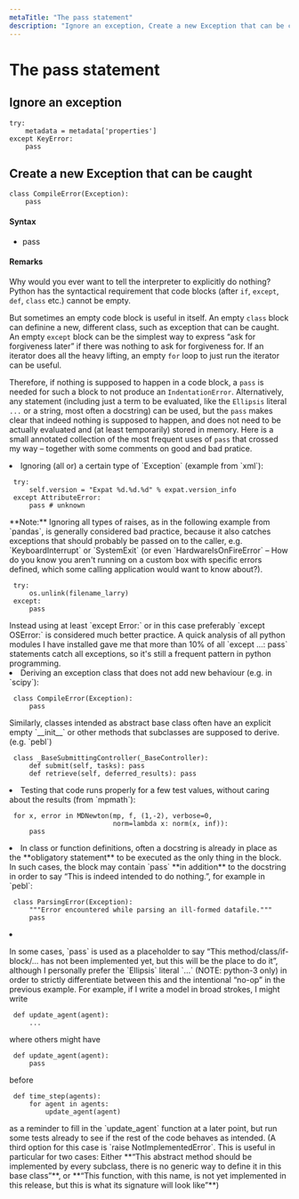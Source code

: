 ```yaml
---
metaTitle: "The pass statement"
description: "Ignore an exception, Create a new Exception that can be caught"
---
```


# The pass statement



## Ignore an exception


```
try:
    metadata = metadata['properties']
except KeyError:
    pass

```



## Create a new Exception that can be caught


```
class CompileError(Exception):
    pass

```



#### Syntax


- pass



#### Remarks


Why would you ever want to tell the interpreter to explicitly do nothing?
Python has the syntactical requirement that code blocks (after `if`, `except`, `def`, `class` etc.) cannot be empty.

But sometimes an empty code block is useful in itself. An empty `class` block can definine a new, different class, such as exception that can be caught. An empty `except` block can be the simplest way to express “ask for forgiveness later” if there was nothing to ask for forgiveness for. If an iterator does all the heavy lifting, an empty `for` loop to just run the iterator can be useful.

Therefore, if nothing is supposed to happen in a code block, a `pass` is needed for such a block to not produce an `IndentationError`. Alternatively, any statement (including just a term to be evaluated, like the `Ellipsis` literal `...` or a string, most often a docstring) can be used, but the `pass` makes clear that indeed nothing is supposed to happen, and does not need to be actually evaluated and (at least temporarily) stored in memory. Here is a small annotated collection of the most frequent uses of `pass` that crossed my way – together with some comments on good and bad pratice.

<li>
Ignoring (all or) a certain type of `Exception` (example from `xml`):
<pre><code> try:
     self.version = "Expat %d.%d.%d" % expat.version_info
 except AttributeError:
     pass # unknown
</code></pre>
**Note:** Ignoring all types of raises, as in the following example from `pandas`, is generally considered bad practice, because it also catches exceptions that should probably be passed on to the caller, e.g. `KeyboardInterrupt` or `SystemExit` (or even `HardwareIsOnFireError` – How do you  know you aren't running on a custom box with specific errors defined, which some calling application would want to know about?).
<pre><code> try:
     os.unlink(filename_larry)
 except:
     pass
</code></pre>
Instead using at least `except Error:` or in this case preferably `except OSError:` is considered much better practice. A quick analysis of all python modules I have installed gave me that more than 10% of all `except ...: pass` statements catch all exceptions, so it's still a frequent pattern in python programming.
</li>
<li>
Deriving an exception class that does not add new behaviour (e.g. in `scipy`):
<pre><code> class CompileError(Exception):
     pass
</code></pre>
Similarly, classes intended as abstract base class often have an explicit empty `__init__` or other methods that subclasses are supposed to derive. (e.g. `pebl`)
<pre><code> class _BaseSubmittingController(_BaseController):
     def submit(self, tasks): pass
     def retrieve(self, deferred_results): pass
</code></pre>
</li>
<li>
Testing that code runs properly for a few test values, without caring about the results (from `mpmath`):
<pre><code> for x, error in MDNewton(mp, f, (1,-2), verbose=0,
                          norm=lambda x: norm(x, inf)):
     pass
</code></pre>
</li>

<li>
In class or function definitions, often a docstring is already in place as the **obligatory statement** to be executed as the only thing in the block. In such cases, the block may contain `pass` **in addition** to the docstring in order to say “This is indeed intended to do nothing.”, for example in `pebl`:
<pre><code> class ParsingError(Exception): 
     """Error encountered while parsing an ill-formed datafile."""
     pass
</code></pre>
</li>

<li>
<p>In some cases, `pass` is used as a placeholder to say “This method/class/if-block/... has not been implemented yet, but this will be the place to do it”, although I personally prefer the `Ellipsis` literal `...` (NOTE: python-3 only) in order to strictly differentiate between this and the intentional “no-op” in the previous example.
For example, if I write a model in broad strokes, I might write</p>
<pre><code> def update_agent(agent):
     ... 
</code></pre>
where others might have
<pre><code> def update_agent(agent):
     pass
</code></pre>
before
<pre><code> def time_step(agents):
     for agent in agents:
         update_agent(agent)
</code></pre>
as a reminder to fill in the `update_agent` function at a later point, but run some tests already to see if the rest of the code behaves as intended. (A third option for this case is `raise NotImplementedError`. This is useful in particular for two cases: Either **“This abstract method should be implemented by every subclass, there is no generic way to define it in this base class”**, or **“This function, with this name, is not yet implemented in this release, but this is what its signature will look like”**)
</li>

